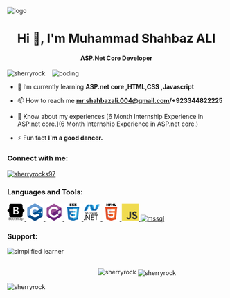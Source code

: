 ![logo](https://encrypted-tbn0.gstatic.com/images?q=tbn:ANd9GcRYrdAcsZ6CnfojpTw8ZMsYbTmJIZW4SJhZpA&usqp=CAU)

<h1 align="center">Hi 👋, I'm Muhammad Shahbaz ALI</h1>
<h4 align="center">ASP.Net Core Developer</h4>
<img align="right" alt="coding"  width="400" src="https://miro.medium.com/v2/resize:fit:1360/0*7Q3yvSIv_t0ioJ-Z.gif"/>
<p align="left"> <img src="https://komarev.com/ghpvc/?username=sherryrock&label=Profile%20views&color=0e75b6&style=flat" alt="sherryrock" /> </p>

- 🌱 I’m currently learning **ASP.net core ,HTML,CSS ,Javascript**

- 📫 How to reach me **mr.shahbazali.004@gmail.com/+923344822225**

- 📄 Know about my experiences [6 Month Internship Experience in ASP.net core.](6 Month Internship Experience in ASP.net core.)

- ⚡ Fun fact **I'm a good dancer.**

<h3 align="left">Connect with me:</h3>
<p align="left">
<a href="https://fb.com/sherryrocks97" target="blank"><img align="center" src="https://raw.githubusercontent.com/rahuldkjain/github-profile-readme-generator/master/src/images/icons/Social/facebook.svg" alt="sherryrocks97" height="30" width="40" /></a>
</p>

<h3 align="left">Languages and Tools:</h3>
<p align="left"> <a href="https://getbootstrap.com" target="_blank" rel="noreferrer"> <img src="https://raw.githubusercontent.com/devicons/devicon/master/icons/bootstrap/bootstrap-plain-wordmark.svg" alt="bootstrap" width="40" height="40"/> </a> <a href="https://www.w3schools.com/cpp/" target="_blank" rel="noreferrer"> <img src="https://raw.githubusercontent.com/devicons/devicon/master/icons/cplusplus/cplusplus-original.svg" alt="cplusplus" width="40" height="40"/> </a> <a href="https://www.w3schools.com/cs/" target="_blank" rel="noreferrer"> <img src="https://raw.githubusercontent.com/devicons/devicon/master/icons/csharp/csharp-original.svg" alt="csharp" width="40" height="40"/> </a> <a href="https://www.w3schools.com/css/" target="_blank" rel="noreferrer"> <img src="https://raw.githubusercontent.com/devicons/devicon/master/icons/css3/css3-original-wordmark.svg" alt="css3" width="40" height="40"/> </a> <a href="https://dotnet.microsoft.com/" target="_blank" rel="noreferrer"> <img src="https://raw.githubusercontent.com/devicons/devicon/master/icons/dot-net/dot-net-original-wordmark.svg" alt="dotnet" width="40" height="40"/> </a> <a href="https://www.w3.org/html/" target="_blank" rel="noreferrer"> <img src="https://raw.githubusercontent.com/devicons/devicon/master/icons/html5/html5-original-wordmark.svg" alt="html5" width="40" height="40"/> </a> <a href="https://developer.mozilla.org/en-US/docs/Web/JavaScript" target="_blank" rel="noreferrer"> <img src="https://raw.githubusercontent.com/devicons/devicon/master/icons/javascript/javascript-original.svg" alt="javascript" width="40" height="40"/> </a> <a href="https://www.microsoft.com/en-us/sql-server" target="_blank" rel="noreferrer"> <img src="https://www.svgrepo.com/show/303229/microsoft-sql-server-logo.svg" alt="mssql" width="40" height="40"/> </a> </p>
<h3 align="left">Support:</h3>
<p><a href="https://www.buymeacoffee.com/simplified"> <img align="left" src="https://cdn.buymeacoffee.com/buttons/v2/default-yellow.png" height="50" width="210" alt="simplified learner" /></a></p><br><br>


<p><img align="left" src="https://github-readme-stats.vercel.app/api/top-langs?username=sherryrock&show_icons=true&locale=en&layout=compact" alt="sherryrock" /></p>

<p>&nbsp;<img align="center" src="https://github-readme-stats.vercel.app/api?username=sherryrock&show_icons=true&locale=en" alt="sherryrock" /></p>

<p><img align="center" src="https://github-readme-streak-stats.herokuapp.com/?user=sherryrock&" alt="sherryrock" /></p>
